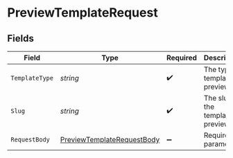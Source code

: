 # PreviewTemplateRequest


## Fields

| Field                                                                               | Type                                                                                | Required                                                                            | Description                                                                         |
| ----------------------------------------------------------------------------------- | ----------------------------------------------------------------------------------- | ----------------------------------------------------------------------------------- | ----------------------------------------------------------------------------------- |
| `TemplateType`                                                                      | *string*                                                                            | :heavy_check_mark:                                                                  | The type of template to preview                                                     |
| `Slug`                                                                              | *string*                                                                            | :heavy_check_mark:                                                                  | The slug of the template to preview                                                 |
| `RequestBody`                                                                       | [PreviewTemplateRequestBody](../../Models/Operations/PreviewTemplateRequestBody.md) | :heavy_minus_sign:                                                                  | Required parameters                                                                 |